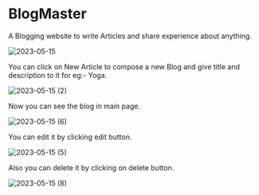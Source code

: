 # BlogMaster
A Blogging website to write Articles and share experience about anything.


![2023-05-15](https://github.com/SahilGufran/BlogMaster/assets/59599817/a94ca53c-0a80-4e96-8b65-1f9097c07442)

You can click on New Article to compose a new Blog and give title and description to it for eg:- Yoga.

![2023-05-15 (2)](https://github.com/SahilGufran/BlogMaster/assets/59599817/c9f10f8a-8aca-492c-943e-aa1c044a3c82)

Now you can see the blog in main page.

![2023-05-15 (6)](https://github.com/SahilGufran/BlogMaster/assets/59599817/426859a4-b933-4f66-b602-a1b85760247b)

You can edit it by clicking edit button.

![2023-05-15 (5)](https://github.com/SahilGufran/BlogMaster/assets/59599817/4e8c9cb1-df7e-4307-9f87-fb8b84004a81)

Also you can delete it by clicking on delete button.

![2023-05-15 (8)](https://github.com/SahilGufran/BlogMaster/assets/59599817/8e1356d0-0dc2-4e88-bc60-74d4b0585b3b)





